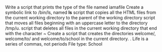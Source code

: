 Write a script that prints the type of the file named iamafile
Create a symbolic link to /bin/ls, named __ls__
script that copies all the HTML files from the current working directory to the parent of the working directory
 script that moves all files beginning with an uppercase letter to the directory /tmp/u.
script that deletes all files in the current working directory that end with the character ~
Create a script that creates the directories welcome/, welcome/to/ and welcome/to/school in the current directory.
. Life is a series of commas, not periods
File type: School
